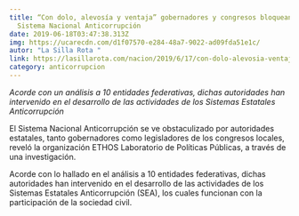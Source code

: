 ```yaml
---
title: “Con dolo, alevosía y ventaja” gobernadores y congresos bloquean al
  Sistema Nacional Anticorrupción
date: 2019-06-18T03:47:38.313Z
img: https://ucarecdn.com/d1f07570-e284-48a7-9022-ad09fda51e1c/
autor: "La Silla Rota "
link: https://lasillarota.com/nacion/2019/6/17/con-dolo-alevosia-ventaja-gobernadores-congresos-bloquean-al-sistema-nacional-anticorrupcion-188775.html
category: anticorrupcion
---
```

*Acorde con un análisis a 10 entidades federativas, dichas autoridades han intervenido en el desarrollo de las actividades de los Sistemas Estatales Anticorrupción*

El Sistema Nacional Anticorrupción se ve obstaculizado por autoridades estatales, tanto gobernadores como legisladores de los congresos locales, reveló la organización ETHOS Laboratorio de Políticas Públicas, a través de una investigación.

Acorde con lo hallado en el análisis a 10 entidades federativas, dichas autoridades han intervenido en el desarrollo de las actividades de los Sistemas Estatales Anticorrupción (SEA), los cuales funcionan con la participación de la sociedad civil.